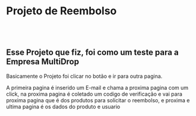 <h1> Projeto de Reembolso </h1>
<br>
<br>
<h2> Esse Projeto que fiz, foi como um teste para a Empresa MultiDrop</h2>
<p>Basicamente o Projeto foi clicar no botão e ir para outra pagina. </p>
<p>A primeira pagina é inserido um E-mail e chama a proxima pagina com um click, na proxima pagina é coletado um codigo de verificação e vai para proxima pagina que é dos produtos para solicitar o reembolso, e proxima e ultima pagina é os dados do produto e usuario</p>


